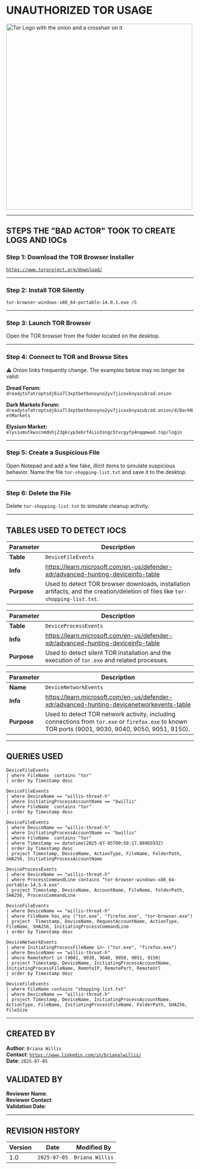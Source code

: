 # UNAUTHORIZED TOR USAGE

<img width="500" src="https://github.com/user-attachments/assets/44bac428-01bb-4fe9-9d85-96cba7698bee" alt="Tor Logo with the onion and a crosshair on it"/>

---

## STEPS THE "BAD ACTOR" TOOK TO CREATE LOGS AND IOCs

### Step 1: **Download the TOR Browser Installer** 
[`https://www.torproject.org/download/`](https://www.torproject.org/download/)

---

### Step 2: **Install TOR Silently** 
`tor-browser-windows-x86_64-portable-14.0.1.exe /S` 

---

### Step 3: **Launch TOR Browser** 
Open the TOR browser from the folder located on the desktop.

---

### Step 4: **Connect to TOR and Browse Sites** 
⚠️ Onion links frequently change. The examples below may no longer be valid:

**Dread Forum:** `dreadytofatroptsdj6io7l3xptbet6onoyno2yv7jicoxknyazubrad.onion`

**Dark Markets Forum:** `dreadytofatroptsdj6io7l3xptbet6onoyno2yv7jicoxknyazubrad.onion/d/DarkNetMarkets`

**Elysium Market:** `elysiumutkwscnmdohj23gkcyp3ebrf4iio3sngc5tvcgyfp4nqqmwad.top/login`

---

### Step 5: **Create a Suspicious File**
Open Notepad and add a few fake, illicit items to simulate suspicious behavior. Name the file `tor-shopping-list.txt` and save it to the desktop.

---

### Step 6: **Delete the File**
Delete `tor-shopping-list.txt` to simulate cleanup activity.

---

## TABLES USED TO DETECT IOCS
| **Parameter**       | **Description**                                                                                                                |
|---------------------|--------------------------------------------------------------------------------------------------------------------------------|
| **Table**           | `DeviceFileEvents`                                                                                                             |
| **Info**            | https://learn.microsoft.com/en-us/defender-xdr/advanced-hunting-deviceinfo-table                                               |
| **Purpose**         | Used to detect TOR browser downloads, installation artifacts, and the creation/deletion of files like `tor-shopping-list.txt`. |

| **Parameter**       | **Description**                                                                              |
|---------------------|----------------------------------------------------------------------------------------------|
| **Table**           | `DeviceProcessEvents`                                                                        |
| **Info**            | https://learn.microsoft.com/en-us/defender-xdr/advanced-hunting-deviceinfo-table             |
| **Purpose**         | Used to detect silent TOR installation and the execution of `tor.exe` and related processes. |
 
| **Parameter**       | **Description**                                                                                                                                    |
|---------------------|----------------------------------------------------------------------------------------------------------------------------------------------------|
| **Name**            | `DeviceNetworkEvents`                                                                                                                              |
| **Info**            | https://learn.microsoft.com/en-us/defender-xdr/advanced-hunting-devicenetworkevents-table                                                          |
| **Purpose**         | Used to detect TOR network activity, including connections from `tor.exe` or `firefox.exe` to known TOR ports (9001, 9030, 9040, 9050, 9051, 9150).|

---

## QUERIES USED
```kql
DeviceFileEvents
| where FileName  contains "tor"
| order by Timestamp desc
```

```kql
DeviceFileEvents
| where DeviceName == "willis-threat-h"
| where InitiatingProcessAccountName == "bwillis"
| where FileName  contains "tor"
| order by Timestamp desc
```

```kql
DeviceFileEvents
| where DeviceName == "willis-threat-h"
| where InitiatingProcessAccountName == "bwillis"
| where FileName  contains "tor"
| where Timestamp >= datetime(2025-07-05T00:58:17.8896593Z)
| order by Timestamp desc
| project Timestamp, DeviceName, ActionType, FileName, FolderPath, SHA256, InitiatingProcessAccountName
```

```kql
DeviceProcessEvents
| where DeviceName == "willis-threat-h"
| where ProcessCommandLine contains "tor-browser-windows-x86_64-portable-14.5.4.exe"
| project Timestamp, DeviceName, AccountName, FileName, FolderPath, SHA256, ProcessCommandLine
```

```kql
DeviceFileEvents
| where DeviceName == "willis-threat-h"
| where FileName has_any ("tor.exe", "firefox.exe", "tor-browser.exe")
| project  Timestamp, DeviceName, RequestAccountName, ActionType, FileName, SHA256, InitiatingProcessCommandLine
| order by Timestamp desc
```

```kql
DeviceNetworkEvents
| where InitiatingProcessFileName in~ ("tor.exe", "firefox.exe")
| where DeviceName == "willis-threat-h"
| where RemotePort in (9001, 9030, 9040, 9050, 9051, 9150)
| project Timestamp, DeviceName, InitiatingProcessAccountName, InitiatingProcessFileName, RemoteIP, RemotePort, RemoteUrl
| order by Timestamp desc
```

```kql
DeviceFileEvents
| where FileName contains "shopping-list.txt"
| where DeviceName == "willis-threat-h"
| project Timestamp, DeviceName, InitiatingProcessAccountName, ActionType, FileName, InitiatingProcessFileName, FolderPath, SHA256, FileSize
```

---

## CREATED BY
**Author**: `Briana Willis`<br>
**Contact**: [`https://www.linkedin.com/in/brianalwillis/`](https://www.linkedin.com/in/brianalwillis/)<br>
**Date**: `2025-07-05`

## VALIDATED BY
**Reviewer Name**:<br> 
**Reviewer Contact**:<br> 
**Validation Date**: 

---

## REVISION HISTORY
| **Version** | **Date**     | **Modified By**|
|-------------|--------------|----------------|
| 1.0         | `2025-07-05` | `Briana Willis`   
